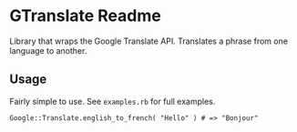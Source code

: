 # GTranslate Readme

Library that wraps the Google Translate API. Translates a phrase from one language to another.

## Usage

Fairly simple to use. See `examples.rb` for full examples.

	Google::Translate.english_to_french( "Hello" ) # => "Bonjour"
